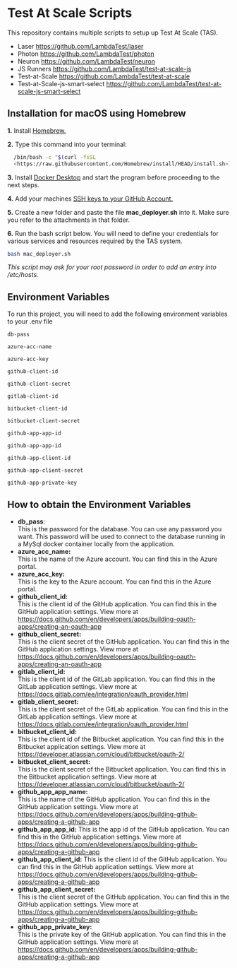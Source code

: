 
# Test At Scale Scripts

This repository contains multiple scripts to setup up Test At Scale (TAS).

- Laser https://github.com/LambdaTest/laser
- Photon https://github.com/LambdaTest/photon
- Neuron https://github.com/LambdaTest/neuron
- JS Runners https://github.com/LambdaTest/test-at-scale-js
- Test-at-Scale https://github.com/LambdaTest/test-at-scale
- Test-at-Scale-js-smart-select https://github.com/LambdaTest/test-at-scale-js-smart-select




## Installation for macOS using Homebrew

**1.** Install [Homebrew.](https://brew.sh/)

**2.** Type this command into your terminal:
```bash
  /bin/bash -c "$(curl -fsSL 
  <https://raw.githubusercontent.com/Homebrew/install/HEAD/install.sh>)"
```
**3.** Install [Docker Desktop](https://www.docker.com/products/docker-desktop/) and start the program before proceeding to the next steps.

**4.** Add your machines [SSH keys to your GitHub Account.](https://docs.github.com/en/authentication/connecting-to-github-with-ssh/adding-a-new-ssh-key-to-your-github-account)

**5.** Create a new folder and paste the file **mac_deployer.sh** into it. Make sure you refer to the attachments in that folder.

**6.** Run the bash script below. You will need to define your credentials for various services and resources required by the TAS system.

```bash
bash mac_deployer.sh
```

*This script may ask for your root password in order to add an entry into /etc/hosts.*


## Environment Variables

To run this project, you will need to add the following environment variables to your .env file

`db-pass`

`azure-acc-name`

`azure-acc-key`

`github-client-id`

`github-client-secret`

`gitlab-client-id`

`bitbucket-client-id`

`bitbucket-client-secret`

`github-app-app-id`

`github-app-app-id`

`github-app-client-id`

`github-app-client-secret`

`github-app-private-key`
## How to obtain the Environment Variables

- **db_pass**:\
     This is the password for the database. You can use any password you want. This password will be used to connect to the database running in a MySql docker container locally from the application.
- **azure_acc_name:**   
    This is the name of the Azure account. You can find this in the Azure portal.
- **azure_acc_key:**\
    This is the key to the Azure account. You can find this in the Azure portal.
- **github_client_id:**   
    This is the client id of the GitHub application. You can find this in the GitHub application settings. View more at https://docs.github.com/en/developers/apps/building-oauth-apps/creating-an-oauth-app
- **github_client_secret:**   
    This is the client secret of the GitHub application. You can find this in the GitHub application settings. View more at https://docs.github.com/en/developers/apps/building-oauth-apps/creating-an-oauth-app
- **gitlab_client_id:**  
    This is the client id of the GitLab application. You can find this in the GitLab application settings. View more at https://docs.gitlab.com/ee/integration/oauth_provider.html
- **gitlab_client_secret:**   
    This is the client secret of the GitLab application. You can find this in the GitLab application settings. View more at https://docs.gitlab.com/ee/integration/oauth_provider.html
- **bitbucket_client_id:**   
    This is the client id of the Bitbucket application. You can find this in the Bitbucket application settings. View more at https://developer.atlassian.com/cloud/bitbucket/oauth-2/
- **bitbucket_client_secret:**   
    This is the client secret of the Bitbucket application. You can find this in the Bitbucket application settings. View more at https://developer.atlassian.com/cloud/bitbucket/oauth-2/
- **github_app_app_name:**  
    This is the name of the GitHub application. You can find this in the GitHub application settings. View more at https://docs.github.com/en/developers/apps/building-github-apps/creating-a-github-app
- **github_app_app_id:** 
    This is the app id of the GitHub application. You can find this in the GitHub application settings. View more at https://docs.github.com/en/developers/apps/building-github-apps/creating-a-github-app
- **github_app_client_id:**
    This is the client id of the GitHub application. You can find this in the GitHub application settings. View more at https://docs.github.com/en/developers/apps/building-github-apps/creating-a-github-app
- **github_app_client_secret:**  
    This is the client secret of the GitHub application. You can find this in the GitHub application settings. View more at https://docs.github.com/en/developers/apps/building-github-apps/creating-a-github-app
- **github_app_private_key:**\
    This is the private key of the GitHub application. You can find this in the GitHub application settings. View more at https://docs.github.com/en/developers/apps/building-github-apps/creating-a-github-app
